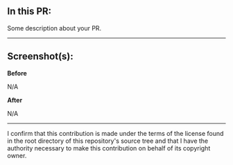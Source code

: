 ## In this PR:

Some description about your PR.

---

## Screenshot(s):

**Before**

N/A

**After**

N/A

---

<!-- The following line must be included in your pull request -->
I confirm that this contribution is made under the terms of the license found in the root directory of this repository's source tree and that I have the authority necessary to make this contribution on behalf of its copyright owner.